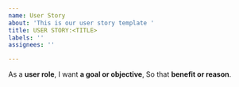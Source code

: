 ```yaml
---
name: User Story
about: 'This is our user story template '
title: USER STORY:<TITLE>
labels: ''
assignees: ''

---
```


As a **user role**,
I want **a goal or objective**,
So that **benefit or reason**.
